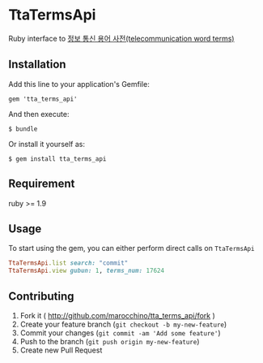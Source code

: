 # TtaTermsApi

Ruby interface to [정보 통신 용어 사전(telecommunication word terms)](http://word.tta.or.kr/terms/terms.jsp)

## Installation

Add this line to your application's Gemfile:

    gem 'tta_terms_api'

And then execute:

    $ bundle

Or install it yourself as:

    $ gem install tta_terms_api

## Requirement

ruby >= 1.9

## Usage

To start using the gem, you can either perform direct calls on `TtaTermsApi`

``` ruby
TtaTermsApi.list search: "commit"
TtaTermsApi.view gubun: 1, terms_num: 17624
```

## Contributing

1. Fork it ( http://github.com/marocchino/tta_terms_api/fork )
2. Create your feature branch (`git checkout -b my-new-feature`)
3. Commit your changes (`git commit -am 'Add some feature'`)
4. Push to the branch (`git push origin my-new-feature`)
5. Create new Pull Request
